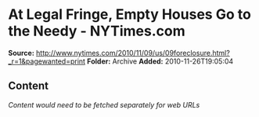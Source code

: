 # At Legal Fringe, Empty Houses Go to the Needy - NYTimes.com

**Source:** http://www.nytimes.com/2010/11/09/us/09foreclosure.html?_r=1&pagewanted=print
**Folder:** Archive
**Added:** 2010-11-26T19:05:04




## Content
*Content would need to be fetched separately for web URLs*
